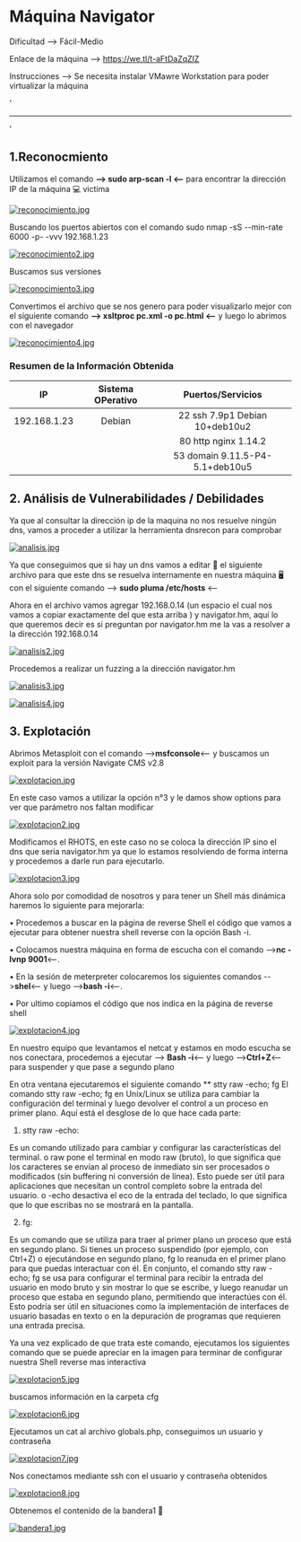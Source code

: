 # Máquina Navigator

Dificultad --> Fácil-Medio 

Enlace de la máquina --> https://we.tl/t-aFtDaZqZIZ

Instrucciones --> Se necesita instalar VMawre Workstation para poder virtualizar la máquina

'

-------------------------------------------------------------------------------------------------------------------------------------------------------------------

'

## 1.Reconocmiento

Utilizamos el comando **--> sudo arp-scan -l <--** para encontrar la dirección IP de la máquina 💻 victima

[![reconocimiento.jpg](https://i.postimg.cc/YjcN4DjD/reconocimiento.jpg)](https://postimg.cc/MfDfND71)


Buscando los puertos abiertos con el comando sudo nmap -sS --min-rate 6000 -p- -vvv 192.168.1.23


[![reconocimiento2.jpg](https://i.postimg.cc/bJsFkMNq/reconocimiento2.jpg)](https://postimg.cc/2bNwf0Zt)


Buscamos sus versiones


[![reconocimiento3.jpg](https://i.postimg.cc/vT7jZnZn/reconocimiento3.jpg)](https://postimg.cc/wRvFW7Jx)


Convertimos el archivo que se nos genero para poder visualizarlo mejor con el siguiente comando **--> xsltproc pc.xml -o pc.html <--** y luego lo abrimos con el navegador


[![reconocimiento4.jpg](https://i.postimg.cc/rwckL8g3/reconocimiento4.jpg)](https://postimg.cc/vcPjrwJt)


### Resumen de la Información Obtenida

|IP             | Sistema OPerativo | Puertos/Servicios                   | 
|:------------: |:-----------------:| :----------------------------------:| 
| 192.168.1.23  | Debian            | 22 ssh 7.9p1 Debian 10+deb10u2      |
|               |                   | 80 http nginx 1.14.2                |
|               |                   | 53 domain 9.11.5-P4-5.1+deb10u5     |



## 2. Análisis de Vulnerabilidades / Debilidades

Ya que al consultar la dirección ip de la maquina no nos resuelve ningún dns, vamos a proceder a utilizar la herramienta dnsrecon para comprobar 

[![analisis.jpg](https://i.postimg.cc/PJQkC952/analisis.jpg)](https://postimg.cc/RJhY8PfH)


Ya que conseguimos que si hay un dns vamos a editar 📝 el siguiente archivo para que este dns se resuelva internamente en nuestra máquina 🖥️ con el siguiente comando --> **sudo pluma /etc/hosts** <--

Ahora en el archivo vamos agregar 192.168.0.14 (un espacio el cual nos vamos a copiar exactamente del que esta arriba ) y navigator.hm, aquí lo que queremos decir es si preguntan por navigator.hm me la vas a resolver a la dirección 192.168.0.14

[![analisis2.jpg](https://i.postimg.cc/N0YqWG3p/analisis2.jpg)](https://postimg.cc/mPd5942H)

Procedemos a realizar un fuzzing a la dirección navigator.hm

[![analisis3.jpg](https://i.postimg.cc/pTXjchmZ/analisis3.jpg)](https://postimg.cc/v1kDcmLg)


[![analisis4.jpg](https://i.postimg.cc/d0v1V6Km/analisis4.jpg)](https://postimg.cc/4YLZ8zym)


## 3. Explotación

Abrimos Metasploit con el comando -->**msfconsole**<-- y buscamos un exploit para la versión Navigate CMS v2.8

[![explotacion.jpg](https://i.postimg.cc/BnfYtL7B/explotacion.jpg)](https://postimg.cc/8jwB05S7)


En este caso vamos a utilizar la opción n°3 y le damos show options para ver que parámetro nos faltan modificar


[![explotacion2.jpg](https://i.postimg.cc/L8r1mLym/explotacion2.jpg)](https://postimg.cc/qNxRLhVF)


Modificamos el RHOTS, en este caso no se coloca la dirección IP sino el dns que seria navigator.hm ya que lo estamos resolviendo de forma interna y procedemos a darle run para ejecutarlo.


[![explotacion3.jpg](https://i.postimg.cc/2y8q0w57/explotacion3.jpg)](https://postimg.cc/TLFYwngK)


Ahora solo por comodidad de nosotros y para tener un Shell más dinámica haremos lo siguiente para mejorarla:

•	Procedemos a buscar en la página de reverse Shell el código que vamos a ejecutar para obtener nuestra shell reverse con la opción Bash -i.

•	Colocamos nuestra máquina en forma de escucha con el comando -->**nc -lvnp 9001**<--.

•	En la sesión de meterpreter colocaremos los siguientes comandos -->**shel**<-- y luego -->**bash -i**<--.

•	Por ultimo copiamos el código que nos indica en la página de reverse shell


[![explotacion4.jpg](https://i.postimg.cc/P53BJb9v/explotacion4.jpg)](https://postimg.cc/PCD6FDtd)

En nuestro equipo que levantamos el netcat y estamos en modo escucha se nos conectara, procedemos a ejecutar --> **Bash -i**<-- y luego -->**Ctrl+Z**<-- para suspender y que pase a segundo plano

En otra ventana ejecutaremos el siguiente comando ** stty raw -echo; fg
El comando stty raw -echo; fg en Unix/Linux se utiliza para cambiar la configuración del terminal y luego devolver el control a un proceso en primer plano. Aquí está el desglose de lo que hace cada parte:

1.	stty raw -echo:

Es un comando utilizado para cambiar y configurar las características del terminal.
o	raw pone el terminal en modo raw (bruto), lo que significa que los caracteres se envían al proceso de inmediato sin ser procesados o modificados (sin buffering ni conversión de línea). Esto puede ser útil para aplicaciones que necesitan un control completo sobre la entrada del usuario.
o	-echo desactiva el eco de la entrada del teclado, lo que significa que lo que escribas no se mostrará en la pantalla.

2.	fg:

Es un comando que se utiliza para traer al primer plano un proceso que está en segundo plano. Si tienes un proceso suspendido (por ejemplo, con Ctrl+Z) o ejecutándose en segundo plano, fg lo reanuda en el primer plano para que puedas interactuar con él.
En conjunto, el comando stty raw -echo; fg se usa para configurar el terminal para recibir la entrada del usuario en modo bruto y sin mostrar lo que se escribe, y luego reanudar un proceso que estaba en segundo plano, permitiendo que interactúes con él. Esto podría ser útil en situaciones como la implementación de interfaces de usuario basadas en texto o en la depuración de programas que requieren una entrada precisa.

Ya una vez explicado de que trata este comando, ejecutamos los siguientes comando que se puede apreciar en la imagen para terminar de configurar nuestra Shell reverse mas interactiva 


[![explotacion5.jpg](https://i.postimg.cc/nzJzSt2J/explotacion5.jpg)](https://postimg.cc/d75wDpgH)


buscamos información en la carpeta cfg

[![explotacion6.jpg](https://i.postimg.cc/7PX69dTF/explotacion6.jpg)](https://postimg.cc/Z0B4KfHH)


Ejecutamos un cat al archivo globals.php, conseguimos un usuario y contraseña 

[![explotacion7.jpg](https://i.postimg.cc/QxtMymQH/explotacion7.jpg)](https://postimg.cc/5jh1HwkV)


Nos conectamos mediante ssh con el usuario y contraseña obtenidos


[![explotacion8.jpg](https://i.postimg.cc/v8SycsnZ/explotacion8.jpg)](https://postimg.cc/Sj83vHVB)


Obtenemos el contenido de la bandera1 🚩

[![bandera1.jpg](https://i.postimg.cc/gkCPHHN9/bandera1.jpg)](https://postimg.cc/Ln37Hfcv)
